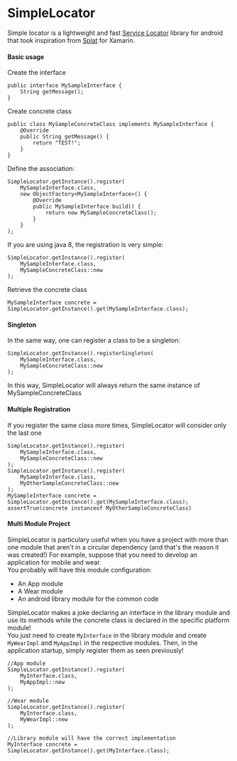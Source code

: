 # SimpleLocator
Simple locator is a lightweight and fast [Service Locator](https://en.wikipedia.org/wiki/Service_locator_pattern) library for android that took inspiration from [Splat](https://github.com/reactiveui/splat) for Xamarin.

#### Basic usage
Create the interface
```
public interface MySampleInterface {
    String getMessage();
}
```
Create concrete class
```
public class MySampleConcreteClass implements MySampleInterface {
    @Override
    public String getMessage() {
        return "TEST!";
    }
}
```
Define the association:
```
SimpleLocator.getInstance().register(
    MySampleInterface.class,
    new ObjectFactory<MySampleInterface>() {
        @Override
        public MySampleInterface build() {
            return new MySampleConcreteClass();
        }
    }
);
```
If you are using java 8, the registration is very simple:
```
SimpleLocator.getInstance().register(
    MySampleInterface.class,
    MySampleConcreteClass::new
);
```
Retrieve the concrete class
```
MySampleInterface concrete = SimpleLocator.getInstance().get(MySampleInterface.class);
```
#### Singleton
In the same way, one can register a class to be a singleton:
```
SimpleLocator.getInstance().registerSingleton(
    MySampleInterface.class,
    MySampleConcreteClass::new
);
```
In this way, SimpleLocator will always return the same instance of MySampleConcreteClass

#### Multiple Registration
If you register the same class more times, SimpleLocator will consider only the last one
```
SimpleLocator.getInstance().register(
    MySampleInterface.class,
    MySampleConcreteClass::new
);
SimpleLocator.getInstance().register(
    MySampleInterface.class,
    MyOtherSampleConcreteClass::new
);
MySampleInterface concrete = SimpleLocator.getInstance().get(MySampleInterface.class);
assertTrue(concrete instanceof MyOtherSampleConcreteClass)
```
#### Multi Module Project
SimpleLocator is particulary useful when you have a project with more than one module that aren't in a circular dependency (and that's the reason it was created!)
For example, suppose that you need to develop an application for mobile and wear. <br>You probably will have this module configuration:
- An App module
- A Wear module
- An android library module for the common code

SimpleLocator makes a joke declaring an interface in the library module and use its methods while the concrete class is declared in the specific platform module!<br>
You just need to create `MyInterface` in the library module and create `MyWearImpl` and `MyAppImpl` in the respective modules. Then, in the application startup, simply register them as seen previously!<br>
```
//App module
SimpleLocator.getInstance().register(
    MyInterface.class,
    MyAppImpl::new
);

//Wear module
SimpleLocator.getInstance().register(
    MyInterface.class,
    MyWearImpl::new
);

//Library module will have the correct implementation
MyInterface concrete = SimpleLocator.getInstance().get(MyInterface.class);
```
